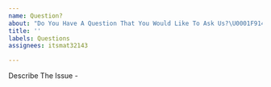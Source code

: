 ```yaml
---
name: Question?
about: "Do You Have A Question That You Would Like To Ask Us?\U0001F914\U0001F4AD"
title: ''
labels: Questions
assignees: itsmat32143

---
```


Describe The Issue -
